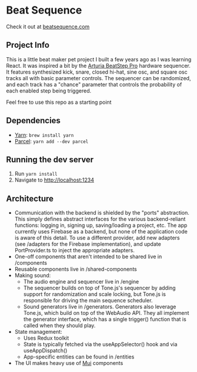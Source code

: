 # Beat Sequence

Check it out at [beatsequence.com](https://beatsequence.com/)

## Project Info

This is a little beat maker pet project I built a few years ago as I was learning React. It was inspired a bit by the [Arturia BeatStep Pro](https://www.arturia.com/products/hybrid-synths/beatstep-pro/overview) hardware sequencer. It features synthesized kick, snare, closed hi-hat, sine osc, and square osc tracks all with basic parameter controls. The sequencer can be randomized, and each track has a "chance" parameter that controls the probability of each enabled step being triggered.

Feel free to use this repo as a starting point

## Dependencies

- [Yarn](https://yarnpkg.com/): `brew install yarn`
- [Parcel](https://parceljs.org/getting-started/webapp/): `yarn add --dev parcel`

## Running the dev server

1. Run `yarn install`
2. Navigate to [http://localhost:1234](http://localhost:1234)

## Architecture

- Communication with the backend is shielded by the "ports" abstraction. This simply defines abstract interfaces for the various backend-reliant functions: logging in, signing up, saving/loading a project, etc. The app currently uses Firebase as a backend, but none of the application code is aware of this detail. To use a different provider, add new adapters (see /adapters for the Firebase implementation), and update PortProvider.ts to inject the appropriate adapters.
- One-off components that aren't intended to be shared live in /components
- Reusable components live in /shared-components
- Making sound:
  - The audio engine and sequencer live in /engine
  - The sequencer builds on top of Tone.js's sequencer by adding support for randomization and scale locking, but Tone.js is responsible for driving the main sequence scheduler.
  - Sound generators live in /generators. Generators also leverage Tone.js, which build on top of the WebAudio API. They all implement the generator interface, which has a single trigger() function that is called when they should play.
- State management:
  - Uses Redux toolkit
  - State is typically fetched via the useAppSelector() hook and via useAppDispatch()
  - App-specific entities can be found in /entities
- The UI makes heavy use of [Mui](https://mui.com/) components
